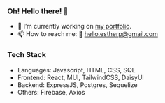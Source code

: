 ### Oh! Hello there! 👋

- 🔭 I’m currently working on [my portfolio](https://github.com/estherphang/portfolio).
- 📫 How to reach me: 📧 hello.estherp@gmail.com

### Tech Stack
- Languages: Javascript, HTML, CSS, SQL
- Frontend: React, MUI, TailwindCSS, DaisyUI
- Backend: ExpressJS, Postgres, Sequelize
- Others: Firebase, Axios

<!--
**estherphang/estherphang** is a ✨ _special_ ✨ repository because its `README.md` (this file) appears on your GitHub profile.

Here are some ideas to get you started:


- 🌱 I’m currently learning ...
- 👯 I’m looking to collaborate on ...
- 🤔 I’m looking for help with ...
- 💬 Ask me about ...
- 📫 How to reach me: ...
- 😄 Pronouns: ...
- ⚡ Fun fact: ...
-->
